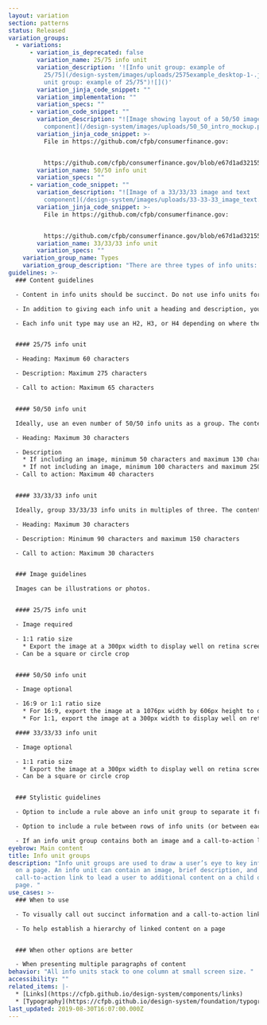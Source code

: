 ```yaml
---
layout: variation
section: patterns
status: Released
variation_groups:
  - variations:
      - variation_is_deprecated: false
        variation_name: 25/75 info unit
        variation_description: '![Info unit group: example of
          25/75](/design-system/images/uploads/2575example_desktop-1-.jpg "Info
          unit group: example of 25/75")![]()'
        variation_jinja_code_snippet: ""
        variation_implementation: ""
        variation_specs: ""
      - variation_code_snippet: ""
        variation_description: "![Image showing layout of a 50/50 image and text
          component](/design-system/images/uploads/50_50_intro_mockup.png)"
        variation_jinja_code_snippet: >-
          File in https://github.com/cfpb/consumerfinance.gov:


          https://github.com/cfpb/consumerfinance.gov/blob/e67d1ad321551c221c01eaa62589dfdd1177d1dc/cfgov/jinja2/v1/_includes/organisms/half-width-link-blob-group.html
        variation_name: 50/50 info unit
        variation_specs: ""
      - variation_code_snippet: ""
        variation_description: "![Image of a 33/33/33 image and text
          component](/design-system/images/uploads/33-33-33_image_text.jpg)"
        variation_jinja_code_snippet: >-
          File in https://github.com/cfpb/consumerfinance.gov:


          https://github.com/cfpb/consumerfinance.gov/blob/e67d1ad321551c221c01eaa62589dfdd1177d1dc/cfgov/jinja2/v1/_includes/organisms/third-width-link-blob-group.html
        variation_name: 33/33/33 info unit
        variation_specs: ""
    variation_group_name: Types
    variation_group_description: "There are three types of info units: 25/75, 50/50, and 33/33/33. "
guidelines: >-
  ### Content guidelines

  - Content in info units should be succinct. Do not use info units for multiple paragraphs of copy. 

  - In addition to giving each info unit a heading and description, you may optionally give the info unit group a heading and introductory paragraph. 

  - Each info unit type may use an H2, H3, or H4 depending on where the info unit sits within the page's heading hierarchy. 


  #### 25/75 info unit

  - Heading: Maximum 60 characters 

  - Description: Maximum 275 characters 

  - Call to action: Maximum 65 characters


  #### 50/50 info unit

  Ideally, use an even number of 50/50 info units as a group. The content in each info unit should be roughly the same number of lines if possible. 

  - Heading: Maximum 30 characters

  - Description
    * If including an image, minimum 50 characters and maximum 130 characters.
    * If not including an image, minimum 100 characters and maximum 250 characters. 
  - Call to action: Maximum 40 characters


  #### 33/33/33 info unit

  Ideally, group 33/33/33 info units in multiples of three. The content in each info unit should be roughly the same number of lines if possible. 

  - Heading: Maximum 30 characters

  - Description: Minimum 90 characters and maximum 150 characters

  - Call to action: Maximum 30 characters


  ### Image guidelines

  Images can be illustrations or photos. 


  #### 25/75 info unit

  - Image required

  - 1:1 ratio size
    * Export the image at a 300px width to display well on retina screens. It will appear as 150px wide at a large browser width and automatically resize to 130px wide at a small browser width. 
  - Can be a square or circle crop


  #### 50/50 info unit

  - Image optional

  - 16:9 or 1:1 ratio size
    * For 16:9, export the image at a 1076px width by 606px height to display well on retina screens. It will appear at a 538px width by 303px height.
    * For 1:1, export the image at a 300px width to display well on retina screens. It will appear as 150px wide at a large browser width and automatically resize to 130px wide at a small browser width. The image can be a square or circle crop.

  #### 33/33/33 info unit

  - Image optional

  - 1:1 ratio size
    * Export the image at a 300px width to display well on retina screens. It will appear as 150px wide at a large browser width and automatically resize to 130px wide at a small browser width. 
  - Can be a square or circle crop


  ### Stylistic guidelines

  - Option to include a rule above an info unit group to separate it from the previous section on the page

  - Option to include a rule between rows of info units (or between each info unit in the case of the 25/75 info unit)

  - If an info unit group contains both an image and a call-to-action link, option to make the image link to the call-to-action URL. If there are multiple call-to-action links, the image will link to the first link.
eyebrow: Main content
title: Info unit groups
description: "Info unit groups are used to draw a user’s eye to key information
  on a page. An info unit can contain an image, brief description, and
  call-to-action link to lead a user to additional content on a child or sibling
  page. "
use_cases: >-
  ### When to use

  - To visually call out succinct information and a call-to-action link that leads users to a deeper dive into content

  - To help establish a hierarchy of linked content on a page


  ### When other options are better

  - When presenting multiple paragraphs of content
behavior: "All info units stack to one column at small screen size. "
accessibility: ""
related_items: |-
  * [Links](https://cfpb.github.io/design-system/components/links)
  * [Typography](https://cfpb.github.io/design-system/foundation/typography)
last_updated: 2019-08-30T16:07:00.000Z
---
```

